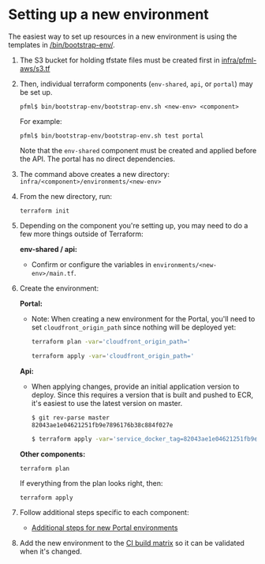 # Setting up a new environment

The easiest way to set up resources in a new environment is using the templates in [/bin/bootstrap-env/](../bin/bootstrap-env).

1. The S3 bucket for holding tfstate files must be created first in [infra/pfml-aws/s3.tf](../infra/pfml-aws/s3.tf)
1. Then, individual terraform components (`env-shared`, `api`, or `portal`) may be set up.

   ```
   pfml$ bin/bootstrap-env/bootstrap-env.sh <new-env> <component>
   ```

   For example:

   ```
   pfml$ bin/bootstrap-env/bootstrap-env.sh test portal
   ```

   Note that the `env-shared` component must be created and applied before the API. The portal has no direct dependencies.

1. The command above creates a new directory: `infra/<component>/environments/<new-env>`
1. From the new directory, run:

   ```
   terraform init
   ```

1. Depending on the component you're setting up, you may need to do a few more things outside of Terraform:

   **env-shared / api:**

   - Confirm or configure the variables in `environments/<new-env>/main.tf`.

1. Create the environment:

   **Portal:**

   - Note: When creating a new environment for the Portal, you'll need to set `cloudfront_origin_path` since nothing will be deployed yet:

     ```sh
     terraform plan -var='cloudfront_origin_path='
     ```

     ```sh
     terraform apply -var='cloudfront_origin_path='
     ```

   **Api:**

   - When applying changes, provide an initial application version to deploy. Since this requires a version that is built and pushed to ECR, it's easiest to use the latest version on master.

     ```sh
     $ git rev-parse master
     82043ae1e04621251fb9e7896176b38c884f027e

     $ terraform apply -var='service_docker_tag=82043ae1e04621251fb9e7896176b38c884f027e'
     ```

   **Other components:**

   ```
   terraform plan
   ```

   If everything from the plan looks right, then:

   ```
   terraform apply
   ```

1. Follow additional steps specific to each component:

   - [Additional steps for new Portal environments](portal/creating-environments.md)

1. Add the new environment to the [CI build matrix](/.github/workflows/infra-validate.yml) so it can be validated when it's changed.
